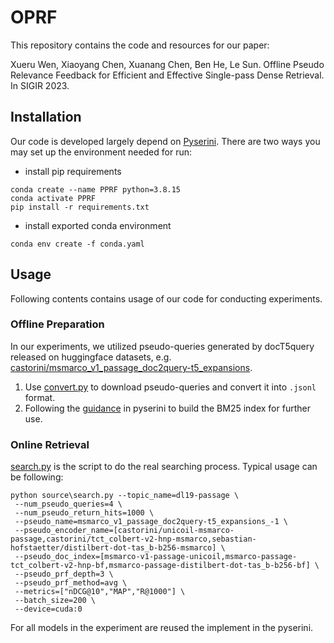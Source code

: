 # OPRF

This repository contains the code and resources for our paper:

Xueru Wen, Xiaoyang Chen, Xuanang Chen, Ben He, Le Sun. Offline Pseudo Relevance Feedback for Efficient and Effective Single-pass Dense Retrieval. In SIGIR 2023.

## Installation

Our code is developed largely depend on [Pyserini](https://github.com/castorini/pyserini/).
There are two ways you may set up the environment needed for run:

- install pip requirements

```shell
conda create --name PPRF python=3.8.15
conda activate PPRF
pip install -r requirements.txt
```

- install exported conda environment

```shell
conda env create -f conda.yaml
```

## Usage

Following contents contains usage of our code for conducting experiments.

### Offline Preparation

In our experiments, we utilized pseudo-queries generated by docT5query released on huggingface datasets, e.g. [castorini/msmarco_v1_passage_doc2query-t5_expansions](https://huggingface.co/datasets/castorini/msmarco_v1_passage_doc2query-t5_expansions).

1. Use [convert.py](source/convert.py) to download pseudo-queries and convert it into `.jsonl` format.
2. Following the [guidance](https://github.com/castorini/pyserini/blob/master/docs/usage-index.md#building-a-bm25-index-direct-java-implementation) in pyserini to build the BM25 index for further use.

### Online Retrieval

[search.py](source/search.py) is the script to do the real searching process. 
Typical usage can be following:
```shell
python source\search.py --topic_name=dl19-passage \
 --num_pseudo_queries=4 \
 --num_pseudo_return_hits=1000 \
 --pseudo_name=msmarco_v1_passage_doc2query-t5_expansions_-1 \
 --pseudo_encoder_name=[castorini/unicoil-msmarco-passage,castorini/tct_colbert-v2-hnp-msmarco,sebastian-hofstaetter/distilbert-dot-tas_b-b256-msmarco] \
 --pseudo_doc_index=[msmarco-v1-passage-unicoil,msmarco-passage-tct_colbert-v2-hnp-bf,msmarco-passage-distilbert-dot-tas_b-b256-bf] \
 --pseudo_prf_depth=3 \
 --pseudo_prf_method=avg \
 --metrics=["nDCG@10","MAP","R@1000"] \
 --batch_size=200 \
 --device=cuda:0
```
For all models in the experiment are reused the implement in the pyserini.

